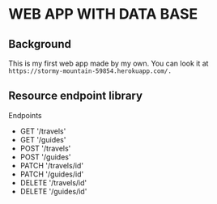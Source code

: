 # WEB APP WITH DATA BASE

## Background
This is my first web app made by my own. You can look it at ``` https://stormy-mountain-59854.herokuapp.com/. ```

## Resource endpoint library

Endpoints
- GET '/travels'
- GET '/guides'
- POST '/travels'
- POST '/guides'
- PATCH '/travels/id'
- PATCH '/guides/id'
- DELETE '/travels/id'
- DELETE '/guides/id'



